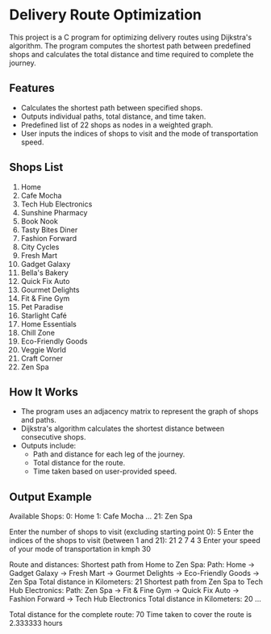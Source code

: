 # Delivery Route Optimization

This project is a C program for optimizing delivery routes using Dijkstra's algorithm. The program computes the shortest path between predefined shops and calculates the total distance and time required to complete the journey.

## Features

- Calculates the shortest path between specified shops.
- Outputs individual paths, total distance, and time taken.
- Predefined list of 22 shops as nodes in a weighted graph.
- User inputs the indices of shops to visit and the mode of transportation speed.

## Shops List

1. Home  
2. Cafe Mocha  
3. Tech Hub Electronics  
4. Sunshine Pharmacy  
5. Book Nook  
6. Tasty Bites Diner  
7. Fashion Forward  
8. City Cycles  
9. Fresh Mart  
10. Gadget Galaxy  
11. Bella's Bakery  
12. Quick Fix Auto  
13. Gourmet Delights  
14. Fit & Fine Gym  
15. Pet Paradise  
16. Starlight Café  
17. Home Essentials  
18. Chill Zone  
19. Eco-Friendly Goods  
20. Veggie World  
21. Craft Corner  
22. Zen Spa  

## How It Works

- The program uses an adjacency matrix to represent the graph of shops and paths.
- Dijkstra's algorithm calculates the shortest distance between consecutive shops.
- Outputs include:
  - Path and distance for each leg of the journey.
  - Total distance for the route.
  - Time taken based on user-provided speed.

## Output Example

Available Shops: 0: Home 1: Cafe Mocha ... 21: Zen Spa

Enter the number of shops to visit (excluding starting point 0): 5 Enter the indices of the shops to visit (between 1 and 21): 21 2 7 4 3 Enter your speed of your mode of transportation in kmph 30

Route and distances: Shortest path from Home to Zen Spa: Path: Home -> Gadget Galaxy -> Fresh Mart -> Gourmet Delights -> Eco-Friendly Goods -> Zen Spa Total distance in Kilometers: 21 Shortest path from Zen Spa to Tech Hub Electronics: Path: Zen Spa -> Fit & Fine Gym -> Quick Fix Auto -> Fashion Forward -> Tech Hub Electronics Total distance in Kilometers: 20 ...

Total distance for the complete route: 70 Time taken to cover the route is 2.333333 hours